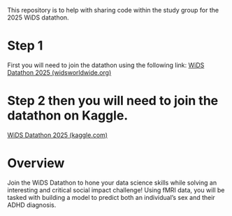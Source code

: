 This repository is to help with sharing code within the study group for the 2025 WiDS datathon.


# Step 1
First you will need to join the datathon using the following link:
[WiDS Datathon 2025 (widsworldwide.org)](https://www.widsworldwide.org/learn/datathon/?mc_cid=b955aaef8e&mc_eid=e387039e85)


# Step 2 then you will need to join the datathon on Kaggle.
[WiDS Datathon 2025 (kaggle.com)](https://www.kaggle.com/competitions/widsdatathon2025)


# Overview
Join the WiDS Datathon to hone your data science skills while solving an interesting and critical social impact challenge! Using fMRI data, you will be tasked with building a model to predict both an individual’s sex and their ADHD diagnosis.

